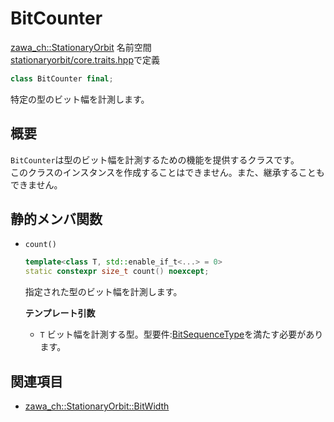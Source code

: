 # BitCounter

[zawa_ch::StationaryOrbit](../../namespaces/zawa_ch/stationaryorbit.md) 名前空間  
[stationaryorbit/core.traits.hpp](../../headers/stationaryorbit/core.traits.hpp.md)で定義  

```C++
class BitCounter final;
```

特定の型のビット幅を計測します。  

## 概要

`BitCounter`は型のビット幅を計測するための機能を提供するクラスです。  
このクラスのインスタンスを作成することはできません。また、継承することもできません。  

## 静的メンバ関数

- `count()`
    ```C++
    template<class T, std::enable_if_t<...> = 0>
    static constexpr size_t count() noexcept;
    ```
    指定された型のビット幅を計測します。

    **テンプレート引数**
    - `T` ビット幅を計測する型。型要件:[BitSequenceType](../../requirements/bitsequencetype.md)を満たす必要があります。  

## 関連項目

- [zawa_ch::StationaryOrbit::BitWidth](../../objects/core/bitwidth.md)  
